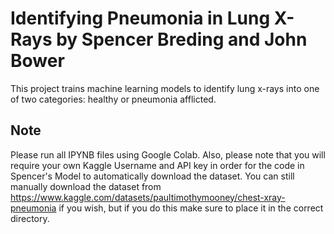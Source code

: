 # Identifying Pneumonia in Lung X-Rays by Spencer Breding and John Bower

This project trains machine learning models to identify lung x-rays into one of two categories: healthy or pneumonia afflicted.

## Note
Please run all IPYNB files using Google Colab.
Also, please note that you will require your own Kaggle Username and API key in order for the code in Spencer's Model to automatically download the dataset. You can still manually download the dataset from https://www.kaggle.com/datasets/paultimothymooney/chest-xray-pneumonia if you wish, but if you do this make sure to place it in the correct directory.
